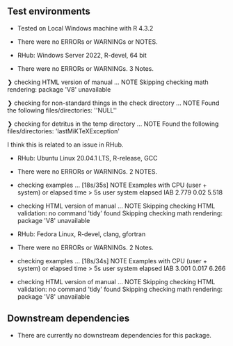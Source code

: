 ## Test environments

* Tested on Local Windows machine with R 4.3.2
* There were no ERRORs or WARNINGs or NOTES. 

* RHub: Windows Server 2022, R-devel, 64 bit
* There were no ERRORs or WARNINGs. 3 Notes.

❯ checking HTML version of manual ... NOTE
  Skipping checking math rendering: package 'V8' unavailable

❯ checking for non-standard things in the check directory ... NOTE
  Found the following files/directories:
    ''NULL''

❯ checking for detritus in the temp directory ... NOTE
  Found the following files/directories:
    'lastMiKTeXException'

I think this is related to an issue in RHub.

* RHub: Ubuntu Linux 20.04.1 LTS, R-release, GCC
* There were no ERRORs or WARNINGs. 2 NOTES.  

* checking examples ... [18s/35s] NOTE
Examples with CPU (user + system) or elapsed time > 5s
     user system elapsed
IAB 2.779   0.02   5.518
* checking HTML version of manual ... NOTE
Skipping checking HTML validation: no command 'tidy' found
Skipping checking math rendering: package 'V8' unavailable


* RHub: Fedora Linux, R-devel, clang, gfortran
* There were no ERRORs or WARNINGs. 2 Notes.

* checking examples ... [18s/34s] NOTE
Examples with CPU (user + system) or elapsed time > 5s
     user system elapsed
IAB 3.001  0.017   6.266
* checking HTML version of manual ... NOTE
Skipping checking HTML validation: no command 'tidy' found
Skipping checking math rendering: package 'V8' unavailable


## Downstream dependencies

* There are currently no downstream dependencies for this package.
